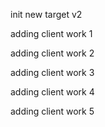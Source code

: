 init new target v2

adding client work 1

adding client work 2

adding client work 3

adding client work 4

adding client work 5